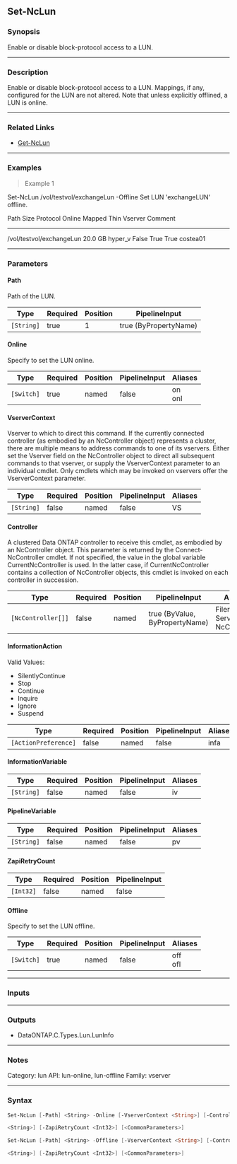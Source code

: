 Set-NcLun
---------

### Synopsis
Enable or disable block-protocol access to a LUN.

---

### Description

Enable or disable block-protocol access to a LUN.  Mappings, if any, configured for the LUN are not altered.  Note that unless explicitly offlined, a LUN is online.

---

### Related Links
* [Get-NcLun](Get-NcLun)

---

### Examples
> Example 1

Set-NcLun /vol/testvol/exchangeLun -Offline
Set LUN 'exchangeLUN' offline.

Path                        Size Protocol Online Mapped Thin Vserver  Comment
----                        ---- -------- ------ ------ ---- -------  -------
/vol/testvol/exchangeLun 20.0 GB hyper_v  False   True  True costea01

---

### Parameters
#### **Path**
Path of the LUN.

|Type      |Required|Position|PipelineInput        |
|----------|--------|--------|---------------------|
|`[String]`|true    |1       |true (ByPropertyName)|

#### **Online**
Specify to set the LUN online.

|Type      |Required|Position|PipelineInput|Aliases   |
|----------|--------|--------|-------------|----------|
|`[Switch]`|true    |named   |false        |on<br/>onl|

#### **VserverContext**
Vserver to which to direct this command.  If the currently connected controller (as embodied by an NcController object) represents a cluster, there are multiple means to address commands to one of its vservers.  Either set the Vserver field on the NcController object to direct all subsequent commands to that vserver, or supply the VserverContext parameter to an individual cmdlet.  Only cmdlets which may be invoked on vservers offer the VserverContext parameter.

|Type      |Required|Position|PipelineInput|Aliases|
|----------|--------|--------|-------------|-------|
|`[String]`|false   |named   |false        |VS     |

#### **Controller**
A clustered Data ONTAP controller to receive this cmdlet, as embodied by an NcController object.  This parameter is returned by the Connect-NcController cmdlet.  If not specified, the value in the global variable CurrentNcController is used.  In the latter case, if CurrentNcController contains a collection of NcController objects, this cmdlet is invoked on each controller in succession.

|Type              |Required|Position|PipelineInput                 |Aliases                          |
|------------------|--------|--------|------------------------------|---------------------------------|
|`[NcController[]]`|false   |named   |true (ByValue, ByPropertyName)|Filer<br/>Server<br/>NcController|

#### **InformationAction**

Valid Values:

* SilentlyContinue
* Stop
* Continue
* Inquire
* Ignore
* Suspend

|Type                |Required|Position|PipelineInput|Aliases|
|--------------------|--------|--------|-------------|-------|
|`[ActionPreference]`|false   |named   |false        |infa   |

#### **InformationVariable**

|Type      |Required|Position|PipelineInput|Aliases|
|----------|--------|--------|-------------|-------|
|`[String]`|false   |named   |false        |iv     |

#### **PipelineVariable**

|Type      |Required|Position|PipelineInput|Aliases|
|----------|--------|--------|-------------|-------|
|`[String]`|false   |named   |false        |pv     |

#### **ZapiRetryCount**

|Type     |Required|Position|PipelineInput|
|---------|--------|--------|-------------|
|`[Int32]`|false   |named   |false        |

#### **Offline**
Specify to set the LUN offline.

|Type      |Required|Position|PipelineInput|Aliases    |
|----------|--------|--------|-------------|-----------|
|`[Switch]`|true    |named   |false        |off<br/>ofl|

---

### Inputs

---

### Outputs
* DataONTAP.C.Types.Lun.LunInfo

---

### Notes
Category: lun
API: lun-online, lun-offline
Family: vserver

---

### Syntax
```PowerShell
Set-NcLun [-Path] <String> -Online [-VserverContext <String>] [-Controller <NcController[]>] [-InformationAction <ActionPreference>] [-InformationVariable <String>] [-PipelineVariable 
```
```PowerShell
<String>] [-ZapiRetryCount <Int32>] [<CommonParameters>]
```
```PowerShell
Set-NcLun [-Path] <String> -Offline [-VserverContext <String>] [-Controller <NcController[]>] [-InformationAction <ActionPreference>] [-InformationVariable <String>] [-PipelineVariable 
```
```PowerShell
<String>] [-ZapiRetryCount <Int32>] [<CommonParameters>]
```
